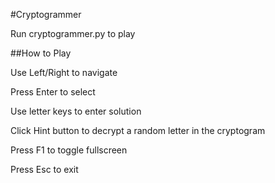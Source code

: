#Cryptogrammer


Run cryptogrammer.py to play

##How to Play

Use Left/Right to navigate

Press Enter to select

Use letter keys to enter solution

Click Hint button to decrypt a random letter in the cryptogram

Press F1 to toggle fullscreen

Press Esc to exit
